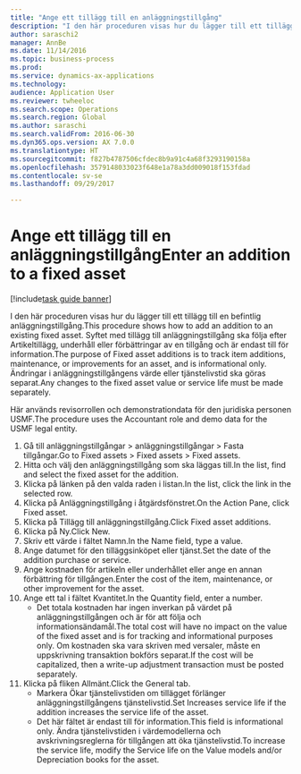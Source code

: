 ```yaml
--- 
title: "Ange ett tillägg till en anläggningstillgång"
description: "I den här proceduren visas hur du lägger till ett tillägg till en befintlig anläggningstillgång."
author: saraschi2
manager: AnnBe
ms.date: 11/14/2016
ms.topic: business-process
ms.prod: 
ms.service: dynamics-ax-applications
ms.technology: 
audience: Application User
ms.reviewer: twheeloc
ms.search.scope: Operations
ms.search.region: Global
ms.author: saraschi
ms.search.validFrom: 2016-06-30
ms.dyn365.ops.version: AX 7.0.0
ms.translationtype: HT
ms.sourcegitcommit: f827b4787506cfdec8b9a91c4a68f3293190158a
ms.openlocfilehash: 3579148033023f648e1a78a3dd009018f153fdad
ms.contentlocale: sv-se
ms.lasthandoff: 09/29/2017

---
```

# <a name="enter-an-addition-to-a-fixed-asset"></a><span data-ttu-id="74bc9-103">Ange ett tillägg till en anläggningstillgång</span><span class="sxs-lookup"><span data-stu-id="74bc9-103">Enter an addition to a fixed asset</span></span>

[!include[task guide banner](../../includes/task-guide-banner.md)]

<span data-ttu-id="74bc9-104">I den här proceduren visas hur du lägger till ett tillägg till en befintlig anläggningstillgång.</span><span class="sxs-lookup"><span data-stu-id="74bc9-104">This procedure shows how to add an addition to an existing fixed asset.</span></span> <span data-ttu-id="74bc9-105">Syftet med tillägg till anläggningstillgång ska följa efter Artikeltillägg, underhåll eller förbättringar av en tillgång och är endast till för information.</span><span class="sxs-lookup"><span data-stu-id="74bc9-105">The purpose of Fixed asset additions is to track item additions, maintenance, or improvements for an asset, and is informational only.</span></span> <span data-ttu-id="74bc9-106">Ändringar i anläggningstillgångens värde eller tjänstelivstid ska göras separat.</span><span class="sxs-lookup"><span data-stu-id="74bc9-106">Any changes to the fixed asset value or service life must be made separately.</span></span>   



<span data-ttu-id="74bc9-107">Här används revisorrollen och demonstrationdata för den juridiska personen USMF.</span><span class="sxs-lookup"><span data-stu-id="74bc9-107">The procedure uses the Accountant role and demo data for the USMF legal entity.</span></span>

1. <span data-ttu-id="74bc9-108">Gå till anläggningstillgångar > anläggningstillgångar > Fasta tillgångar.</span><span class="sxs-lookup"><span data-stu-id="74bc9-108">Go to Fixed assets > Fixed assets > Fixed assets.</span></span>
2. <span data-ttu-id="74bc9-109">Hitta och välj den anläggningstillgång som ska läggas till.</span><span class="sxs-lookup"><span data-stu-id="74bc9-109">In the list, find and select the fixed asset for the addition.</span></span>
3. <span data-ttu-id="74bc9-110">Klicka på länken på den valda raden i listan.</span><span class="sxs-lookup"><span data-stu-id="74bc9-110">In the list, click the link in the selected row.</span></span>
4. <span data-ttu-id="74bc9-111">Klicka på Anläggningstillgång i åtgärdsfönstret.</span><span class="sxs-lookup"><span data-stu-id="74bc9-111">On the Action Pane, click Fixed asset.</span></span>
5. <span data-ttu-id="74bc9-112">Klicka på Tillägg till anläggningstillgång.</span><span class="sxs-lookup"><span data-stu-id="74bc9-112">Click Fixed asset additions.</span></span>
6. <span data-ttu-id="74bc9-113">Klicka på Ny.</span><span class="sxs-lookup"><span data-stu-id="74bc9-113">Click New.</span></span>
7. <span data-ttu-id="74bc9-114">Skriv ett värde i fältet Namn.</span><span class="sxs-lookup"><span data-stu-id="74bc9-114">In the Name field, type a value.</span></span>
8. <span data-ttu-id="74bc9-115">Ange datumet för den tilläggsinköpet eller tjänst.</span><span class="sxs-lookup"><span data-stu-id="74bc9-115">Set the date of the addition purchase or service.</span></span>
9. <span data-ttu-id="74bc9-116">Ange kostnaden för artikeln eller underhållet eller ange en annan förbättring för tillgången.</span><span class="sxs-lookup"><span data-stu-id="74bc9-116">Enter the cost of the item, maintenance, or other improvement for the asset.</span></span>
10. <span data-ttu-id="74bc9-117">Ange ett tal i fältet Kvantitet.</span><span class="sxs-lookup"><span data-stu-id="74bc9-117">In the Quantity field, enter a number.</span></span>
    * <span data-ttu-id="74bc9-118">Det totala kostnaden har ingen inverkan på värdet på anläggningstillgången och är för att följa och informationsändamål.</span><span class="sxs-lookup"><span data-stu-id="74bc9-118">The total cost will have no impact on the value of the fixed asset and is for tracking and informational purposes only.</span></span> <span data-ttu-id="74bc9-119">Om kostnaden ska vara skriven med versaler, måste en uppskrivning transaktion bokförs separat.</span><span class="sxs-lookup"><span data-stu-id="74bc9-119">If the cost will be capitalized, then a write-up adjustment transaction must be posted separately.</span></span>  
11. <span data-ttu-id="74bc9-120">Klicka på fliken Allmänt.</span><span class="sxs-lookup"><span data-stu-id="74bc9-120">Click the General tab.</span></span>
    * <span data-ttu-id="74bc9-121">Markera Ökar tjänstelivstiden om tillägget förlänger anläggningstillgångens tjänstelivstid.</span><span class="sxs-lookup"><span data-stu-id="74bc9-121">Set Increases service life if the addition increases the service life of the asset.</span></span>  
    * <span data-ttu-id="74bc9-122">Det här fältet är endast till för information.</span><span class="sxs-lookup"><span data-stu-id="74bc9-122">This field is informational only.</span></span> <span data-ttu-id="74bc9-123">Ändra tjänstelivstiden i värdemodellerna och avskrivningsreglerna för tillgången att öka tjänstelivstid.</span><span class="sxs-lookup"><span data-stu-id="74bc9-123">To increase the service life, modify the Service life on the Value models and/or Depreciation books for the asset.</span></span>  


